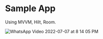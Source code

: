 # Sample App

Using MVVM, Hilt, Room.

![WhatsApp Video 2022-07-07 at 8 14 05 PM](https://user-images.githubusercontent.com/20974986/177802508-f5c2e024-33df-4a21-b418-66a3a9b5baee.gif)
